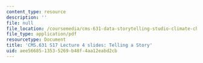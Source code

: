 ```yaml
---
content_type: resource
description: ''
file: null
file_location: /coursemedia/cms-631-data-storytelling-studio-climate-change-spring-2017/aee5668513535269b48f4aa12eabd2cb_MITCMS_631s17_lec4_story.pdf
file_type: application/pdf
resourcetype: Document
title: 'CMS.631 S17 Lecture 4 slides: Telling a Story'
uid: aee56685-1353-5269-b48f-4aa12eabd2cb
---
```

